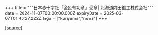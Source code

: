 +++
title = """日本赤十字社「金色有功章」受章│北海道内田鍛工株式会社"""
date = 2024-11-07T00:00:00.000Z
expiryDate = 2025-03-07T01:43:27.222Z
tags = ["kuriyama","news"]
+++


[[source]](https://www.town.kuriyama.hokkaido.jp/soshiki/38/29312.html)
